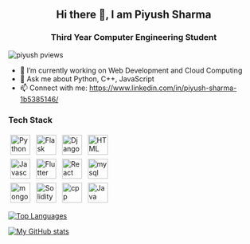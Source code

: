 <h2 align='center'> Hi there 👋, I am Piyush Sharma </h2>
<h3 align='center'>Third Year Computer Engineering Student</h3>
<p align="left"> <img src="https://komarev.com/ghpvc/?username=TigerAtGit" alt="piyush pviews" /> </p>

- 🔭 I’m currently working on Web Development and Cloud Computing
- 💬 Ask me about Python, C++, JavaScript
- 📫 Connect with me: https://www.linkedin.com/in/piyush-sharma-1b5385146/

### Tech Stack

<p align="left-align">
<img src="https://img.shields.io/badge/Python-FFD43B?style=for-the-badge&logo=python&logoColor=blue)" alt="Python" height="40" style="vertical-align:top; margin:4px">
<img src="https://img.shields.io/badge/Flask-000000?style=for-the-badge&logo=flask&logoColor=white" alt="Flask" height="40" style="vertical-align:top; margin:4px">
<img src="https://img.shields.io/badge/Django-092E20?style=for-the-badge&logo=django&logoColor=green" alt="Django" height="40" style="vertical-align:top; margin:4px">
<img src="https://img.shields.io/badge/HTML5-E34F26?style=for-the-badge&logo=html5&logoColor=white" alt="HTML" height="40" style="vertical-align:top; margin:4px">
<br>
<img src="https://img.shields.io/badge/JavaScript-323330?style=for-the-badge&logo=javascript&logoColor=F7DF1E" alt="Javascript" height="40" style="vertical-align:top; margin:4px">
<img src="https://img.shields.io/badge/Flutter-02569B?style=for-the-badge&logo=flutter&logoColor=white" alt="Flutter" height="40" style="vertical-align:top; margin:4px">
<img src="https://img.shields.io/badge/React-20232A?style=for-the-badge&logo=react&logoColor=61DAFB" alt="React" height="40" style="vertical-align:top; margin:4px">
<img src="https://img.shields.io/badge/MySQL-005C84?style=for-the-badge&logo=mysql&logoColor=white" alt="mysql" height="40" style="vertical-align:top; margin:4px">
  <br>
<img src="https://img.shields.io/badge/MongoDB-4EA94B?style=for-the-badge&logo=mongodb&logoColor=white" alt="mongo" height="40" style="vertical-align:top; margin:4px">
<img src="https://img.shields.io/badge/Solidity-e6e6e6?style=for-the-badge&logo=solidity&logoColor=black" alt="Solidity" height="40" style="vertical-align:top; margin:4px">
<img src="https://img.shields.io/badge/C%2B%2B-00599C?style=for-the-badge&logo=c%2B%2B&logoColor=white" alt="cpp" height="40" style="vertical-align:top; margin:4px">
<img src="https://img.shields.io/badge/PostgreSQL-316192?style=for-the-badge&logo=postgresql&logoColor=white" alt="Java" height="40" style="vertical-align:top; margin:4px">
</p>


[![Top Languages](https://github-readme-stats.vercel.app/api/top-langs/?username=TigerAtGit&layout=compact)](https://github.com/TigerAtGit/github-readme-stats)


[![My GitHub stats](https://github-readme-stats.vercel.app/api?username=TigerAtGit&count_private=true&show_icons=true&theme=radical)](https://github.com/TigerAtGit/github-readme-stats)
